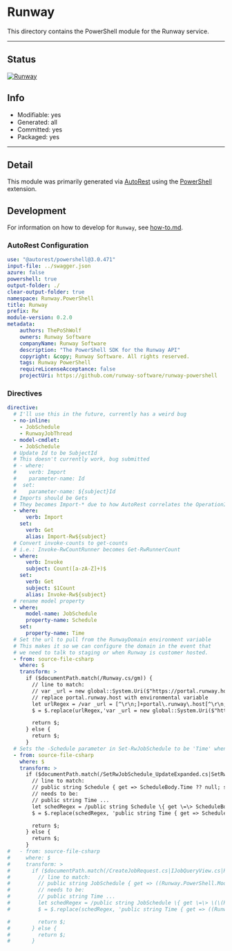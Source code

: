<!-- region Generated -->
# Runway
This directory contains the PowerShell module for the Runway service.

---
## Status
[![Runway](https://img.shields.io/powershellgallery/v/Runway.svg?style=flat-square&label=Runway "Runway")](https://www.powershellgallery.com/packages/Runway/)

## Info
- Modifiable: yes
- Generated: all
- Committed: yes
- Packaged: yes

---
## Detail
This module was primarily generated via [AutoRest](https://github.com/Azure/autorest) using the [PowerShell](https://github.com/Azure/autorest.powershell) extension.

## Development
For information on how to develop for `Runway`, see [how-to.md](how-to.md).
<!-- endregion -->

### AutoRest Configuration

``` yaml
use: "@autorest/powershell@3.0.471"
input-file: ../swagger.json
azure: false
powershell: true
output-folder: ./
clear-output-folder: true
namespace: Runway.PowerShell
title: Runway
prefix: Rw
module-version: 0.2.0
metadata:
    authors: ThePoShWolf
    owners: Runway Software
    companyName: Runway Software
    description: "The PowerShell SDK for the Runway API"
    copyright: &copy; Runway Software. All rights reserved.
    tags: Runway PowerShell
    requireLicenseAcceptance: false
    projectUri: https://github.com/runway-software/runway-powershell
```

### Directives

``` yaml
directive:
  # I'll use this in the future, currently has a weird bug
  - no-inline:
    - JobSchedule
    - RunwayJobThread
  - model-cmdlet:
    - JobSchedule
  # Update Id to be SubjectId
  # This doesn't currently work, bug submitted
  # - where:
  #    verb: Import
  #    parameter-name: Id
  #  set:
  #    parameter-name: ${subject}Id
  # Imports should be Gets
  # They becomes Import-* due to how AutoRest correlates the OperationId to a verb
  - where:
      verb: Import
    set:
      verb: Get
      alias: Import-Rw${subject}
  # Convert invoke-counts to get-counts
  # i.e.: Invoke-RwCountRunner becomes Get-RwRunnerCount
  - where:
      verb: Invoke
      subject: Count([a-zA-Z]+)$
    set:
      verb: Get
      subject: $1Count
      alias: Invoke-Rw${subject}
  # rename model property
  - where:
      model-name: JobSchedule
      property-name: Schedule
    set:
      property-name: Time
  # Set the url to pull from the RunwayDomain environment variable
  # This makes it so we can configure the domain in the event that
  # we need to talk to staging or when Runway is customer hosted.
  - from: source-file-csharp
    where: $
    transform: >
      if ($documentPath.match(/Runway.cs/gm)) {
        // line to match:
        // var _url = new global::System.Uri($"https://portal.runway.host{pathAndQuery}");
        // replace portal.runway.host with environmental variable
        let urlRegex = /var _url = [^\r\n;]+portal\.runway\.host[^\r\n;]+;/gmi
        $ = $.replace(urlRegex,'var _url = new global::System.Uri($"https://{System.Environment.GetEnvironmentVariable("RunwayDomain")}{pathAndQuery}");');

        return $;
      } else {
        return $;
      }
  # Sets the -Schedule parameter in Set-RwJobSchedule to be 'Time' when it is expanded
  - from: source-file-csharp
    where: $
    transform: >
      if ($documentPath.match(/SetRwJobSchedule_UpdateExpanded.cs|SetRwJobSchedule_UpdateViaIdentityExpanded.cs|CreateJobRequest.cs|IJobQueryView.cs|RunwayJob.cs|NewRwJob_CreateExpanded.cs/gm)) {
        // line to match:
        // public string Schedule { get => ScheduleBody.Time ?? null; set => ScheduleBody.Time = value; }
        // needs to be:
        // public string Time ...
        let schedRegex = /public string Schedule \{ get \=\> ScheduleBody\.Time [^\r\n]+/gmi
        $ = $.replace(schedRegex, 'public string Time { get => ScheduleBody.Time ?? null; set => ScheduleBody.Time = value; }');

        return $;
      } else {
        return $;
      }
#   - from: source-file-csharp
#     where: $
#     transform: >
#       if ($documentPath.match(/CreateJobRequest.cs|IJobQueryView.cs|RunwayJob.cs/gm)) {
#         // line to match:
#         // public string JobSchedule { get => ((Runway.PowerShell.Models.IJobScheduleInternal)Schedule).Time; set => ((Runway.PowerShell.Models.IJobScheduleInternal)Schedule).Time = value ?? null; }
#         // needs to be:
#         // public string Time ...
#         let schedRegex = /public string JobSchedule \{ get \=\> \(\(Runway\.PowerShell\.Models\.IJobScheduleInternal\)Schedule\)\.Time; [^\r\n]+/gmi
#         $ = $.replace(schedRegex, 'public string Time { get => ((Runway.PowerShell.Models.IJobScheduleInternal)Schedule).Time; set => ((Runway.PowerShell.Models.IJobScheduleInternal)Schedule).Time = value ?? null; }');

#         return $;
#       } else {
#         return $;
#       }
```
